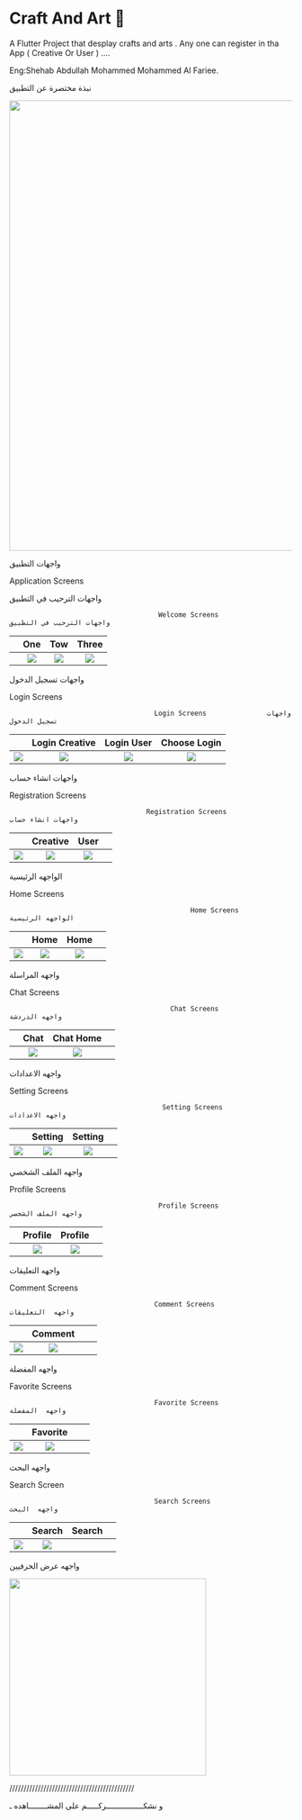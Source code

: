 # Craft And Art 🎨  

A Flutter Project that desplay crafts and arts  .
Any one can register in tha App ( Creative Or User ) ....

Eng:Shehab Abdullah Mohammed Mohammed Al Fariee. 

<p> نبذة مختصرة عن التطبيق</p>
 
 <img src="https://user-images.githubusercontent.com/103390602/194728849-d9d3476b-963d-45f4-84e1-524321a0a6b8.jpg" width="800">



 <p> واجهات التطبيق</p>
 
 <p> Application Screens</p>
  
  <p> واجهات الترحيب في التطبيق</p>
  
                                         Welcome Screens                واجهات الترحيب في التطبيق
  |                                                                                                         |                                                    One                                                    |                                                     Tow                                                   |                                              Three                                              |
| :------------------------------------------------------------------------------------------------------------: | :--------------------------------------------------------------------------------------------------------: | :------------------------------------------------------------------------------------------------------------: | :------------------------------------------------------------------------------------------------------------: |
|  | ![](https://user-images.githubusercontent.com/103390602/192400768-376fa740-8650-4242-a70b-982b1b8cf016.PNG) | ![](https://user-images.githubusercontent.com/103390602/192400809-eefea1ae-7f3e-462f-bf71-896d8f683455.PNG) | ![](https://user-images.githubusercontent.com/103390602/196192305-905bdc25-f41f-43d8-8423-006b285ab5f2.PNG)|
  

   <p> واجهات تسجيل الدخول</p>
  <p> Login Screens</p>
  
                                        Login Screens               واجهات تسجيل الدخول                                                                                      
  |                                                                                                         |                      Login Creative                                                                                  |                                              Login User                                                  |                                         Choose Login                                              |
| :------------------------------------------------------------------------------------------------------------: | :--------------------------------------------------------------------------------------------------------: | :------------------------------------------------------------------------------------------------------------: | :------------------------------------------------------------------------------------------------------------: |
|![](https://user-images.githubusercontent.com/103390602/192401475-18585a1b-9755-4ded-b063-83336a608999.jpg)| ![](https://user-images.githubusercontent.com/103390602/192401073-c42bce20-4760-4ed6-8b53-668753992422.PNG) | ![](https://user-images.githubusercontent.com/103390602/192401081-c217f10f-6722-42d4-a917-8b0bd50264f6.PNG) | ![](https://user-images.githubusercontent.com/103390602/196198709-6e366e44-55b8-4608-b91f-68274e8787af.PNG)|
  
  
  
  <p> واجهات انشاء حساب </p>  
  
  <p> Registration Screens</p>  
  
  
                                      Registration Screens                    واجهات انشاء حساب                                                                  
  |                                                                                                         |                       Creative                                                                                  |                                               User                                                  |                                                                                       |
| :------------------------------------------------------------------------------------------------------------: | :--------------------------------------------------------------------------------------------------------: | :------------------------------------------------------------------------------------------------------------: | :------------------------------------------------------------------------------------------------------------: |
|![](https://user-images.githubusercontent.com/103390602/192402056-e2e91e7f-c581-4b35-a1d4-2689ff3d0c0b.png) | ![](https://user-images.githubusercontent.com/103390602/192401818-d0761871-d908-4bc1-bdea-9f78ff87388b.PNG) | ![](https://user-images.githubusercontent.com/103390602/192401830-d5b1a614-7fa4-4938-bc84-2f3a98639f27.PNG)|
  
  
  
  
  
   <p> الواجهه الرئيسية  </p>  
  
  <p> Home Screens</p> 
  
  
                                                 Home Screens                        الواجهه الرئيسية                                     
  |                                                                                                         |                       Home                                                                                  |                                               Home                                                  |                                                                                       |
| :------------------------------------------------------------------------------------------------------------: | :--------------------------------------------------------------------------------------------------------: | :------------------------------------------------------------------------------------------------------------: | :------------------------------------------------------------------------------------------------------------: |
|![](https://user-images.githubusercontent.com/103390602/192402666-68d6a6f1-be02-43a3-9be5-15eee5cc1292.PNG) | ![](https://user-images.githubusercontent.com/103390602/192402382-00220e05-31d1-4687-8f39-a1d3c740aa6a.PNG) | ![](https://user-images.githubusercontent.com/103390602/192402396-50c65233-6048-4191-8c0c-a68669f48086.PNG)|

  
  
  <p> واجهه المراسلة  </p>  
  
  <p> Chat Screens</p> 
  
  
                                            Chat Screens                         واجهه الدردشة                                      
  |                                                                                                         |                       Chat                                                                                  |                                              Chat Home                                                  |                                                                                       |
| :------------------------------------------------------------------------------------------------------------: | :--------------------------------------------------------------------------------------------------------: | :------------------------------------------------------------------------------------------------------------: | :------------------------------------------------------------------------------------------------------------: |
|![]() | ![](https://user-images.githubusercontent.com/103390602/192404870-c733b4d4-3d26-4304-aa68-2a480cc9ec27.PNG) | ![](https://user-images.githubusercontent.com/103390602/192404926-05d73ba0-9043-4744-a208-3fee3516cbfa.PNG)|
    
   <p> واجهه الاعدادات  </p>  
  
  <p> Setting Screens</p> 
  
                                          Setting Screens                         واجهه الاعدادات                                      
  |                                                                                                         |                       Setting                                                                                  |                                               Setting                                                  |                                                                                       |
| :------------------------------------------------------------------------------------------------------------: | :--------------------------------------------------------------------------------------------------------: | :------------------------------------------------------------------------------------------------------------: | :------------------------------------------------------------------------------------------------------------: |
|![](https://user-images.githubusercontent.com/103390602/192403240-e20fbd5f-55de-4f48-9524-2c980c5caa7e.PNG) | ![](https://user-images.githubusercontent.com/103390602/192403418-0beaa1a3-6506-4ac1-b277-bb12e1c85642.PNG) | ![](https://user-images.githubusercontent.com/103390602/192404049-6397d35d-bc88-4f6f-9e4c-f26c12ed0810.PNG)|
    
  
  
   <p> واجهه الملف الشخصي  </p>  
  
  <p> Profile Screens</p>
  
   
                                         Profile Screens                        واجهه الملف الشخصي                                      
  |                                                                                                         |                       Profile                                                                                  |                                               Profile                                                  |                                                                                       |
| :------------------------------------------------------------------------------------------------------------: | :--------------------------------------------------------------------------------------------------------: | :------------------------------------------------------------------------------------------------------------: | :------------------------------------------------------------------------------------------------------------: |
|![]() | ![](https://user-images.githubusercontent.com/103390602/192403390-ba8ce6ca-cb88-4b6f-a69a-ba7d8c061153.png) | ![](https://user-images.githubusercontent.com/103390602/192403436-c8da2753-98ca-44a7-b2a6-81ad0b50ea3c.PNG)|
  
  
  <p> واجهه  التعليقات  </p>  
  
  <p> Comment Screens</p>
  
   
                                        Comment Screens                         واجهه  التعليقات                                      
  |                                                                                                         |                       Comment                                                                                  |                                                                                                 |                                                                                       |
| :------------------------------------------------------------------------------------------------------------: | :--------------------------------------------------------------------------------------------------------: | :------------------------------------------------------------------------------------------------------------: | :------------------------------------------------------------------------------------------------------------: |
|![](https://user-images.githubusercontent.com/103390602/192403765-6dd68e16-d9d1-473f-9448-06feaa4aa2c9.png) | ![](https://user-images.githubusercontent.com/103390602/192403830-fc8912ed-63f1-4b43-b6a9-0dbc51871e87.PNG) | ![]()|
  
  
  <p> واجهه  المفضلة  </p> 
  
  <p> Favorite Screens</p>
  
   
                                        Favorite Screens                         واجهه  المفضلة                                      
  |                                                                                                         |                       Favorite                                                                                  |                                                                                                 |                                                                                       |
| :------------------------------------------------------------------------------------------------------------: | :--------------------------------------------------------------------------------------------------------: | :------------------------------------------------------------------------------------------------------------: | :------------------------------------------------------------------------------------------------------------: |
|![](https://user-images.githubusercontent.com/103390602/192404143-f652f7c8-d85a-4feb-834c-8b5f3d121492.png) | ![](https://user-images.githubusercontent.com/103390602/192404176-f2bc2d33-f214-40d2-bd72-5dde3692bd99.PNG) | ![]()|
  
  
    
  <p> واجهه  البحث  </p>  
  <p> Search Screen</p>
  
  
                                        Search Screens                         واجهه  البحث                                      
  |                                                                                                         |                       Search                                                                                  |                                               Search                                                  |                                                                                       |
| :------------------------------------------------------------------------------------------------------------: | :--------------------------------------------------------------------------------------------------------: | :------------------------------------------------------------------------------------------------------------: | :------------------------------------------------------------------------------------------------------------: |
|![](https://user-images.githubusercontent.com/103390602/192404338-44b46636-bab6-47e7-b69d-40cbef1c77f6.PNG) | ![](https://user-images.githubusercontent.com/103390602/192404256-514f5dd5-1ad4-48ea-a816-f11f90435e9c.PNG) | ![]()|
  
  
  <p> واجهه  عرض الحرفيين  </p>
  
  <img src="https://user-images.githubusercontent.com/103390602/192404376-59077808-038c-4860-a95b-9948b8578461.PNG" width="350">
          
          
  
  
 ////////////////////////////////////////////  
   <p>و نشكــــــــــــــــركـــــم على المشــــــــاهده ـ </p>
